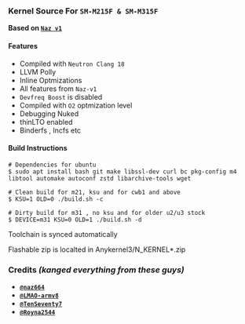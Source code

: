 ### Kernel Source For `SM-M215F & SM-M315F`

**Based on [`Naz v1`](https://github.com/naz664/M215F-S/tree/Naz-old)** 

#### **Features**

- Compiled with `Neutron Clang 18`
- LLVM Polly
- Inline Optmizations
- All features from `Naz-v1`
- `Devfreq Boost` is disabled
- Compiled with `O2` optmization level
- Debugging Nuked
- thinLTO enabled
- Binderfs , Incfs etc

#### **Build Instructions**

```shell
# Dependencies for ubuntu
$ sudo apt install bash git make libssl-dev curl bc pkg-config m4 libtool automake autoconf zstd libarchive-tools wget

# Clean build for m21, ksu and for cwb1 and above
$ KSU=1 OLD=0 ./build.sh -c

# Dirty build for m31 , no ksu and for older u2/u3 stock
$ DEVICE=m31 KSU=0 OLD=1 ./build.sh -d
```
Toolchain is synced automatically

Flashable zip is localted in Anykernel3/N_KERNEL*.zip

### **Credits** *(kanged everything from these guys)*

- **[`@naz664`](https://github.com/naz664)**
- **[`@LMAO-armv8`](https://github.com/LMAO-armv8)**
- **[`@TenSeventy7`](https://github.com/TenSeventy7)**
- **[`@Royna2544`](https://github.com/Royna2544)**
